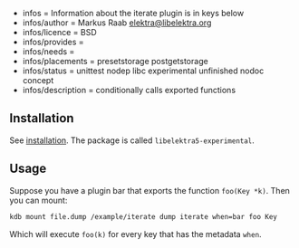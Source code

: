 - infos = Information about the iterate plugin is in keys below
- infos/author = Markus Raab <elektra@libelektra.org>
- infos/licence = BSD
- infos/provides =
- infos/needs =
- infos/placements = presetstorage postgetstorage
- infos/status = unittest nodep libc experimental unfinished nodoc concept
- infos/description = conditionally calls exported functions

## Installation

See [installation](/doc/INSTALL.md).
The package is called `libelektra5-experimental`.

## Usage

Suppose you have a plugin bar that exports the function `foo(Key *k)`.
Then you can mount:

```sh
kdb mount file.dump /example/iterate dump iterate when=bar foo Key
```

Which will execute `foo(k)` for every key that has the metadata `when`.
